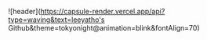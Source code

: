 ![header](https://capsule-render.vercel.app/api?type=waving&text=leeyatho's Github&theme=tokyonight@animation=blink&fontAlign=70)

